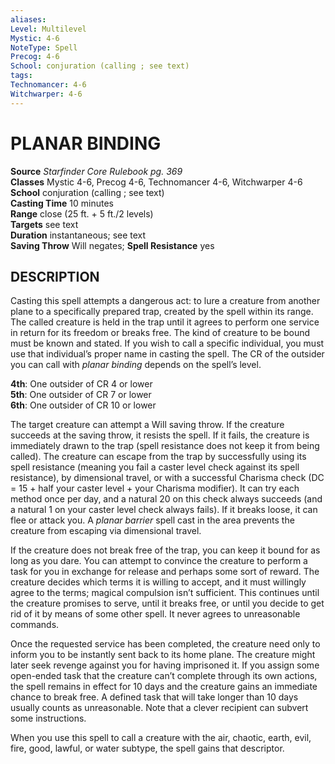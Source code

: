 ```yaml
---
aliases: 
Level: Multilevel
Mystic: 4-6
NoteType: Spell
Precog: 4-6
School: conjuration (calling ; see text)  
tags: 
Technomancer: 4-6
Witchwarper: 4-6
---
```

# PLANAR BINDING

**Source** _Starfinder Core Rulebook pg. 369_  
**Classes** Mystic 4-6, Precog 4-6, Technomancer 4-6, Witchwarper 4-6  
**School** conjuration (calling ; see text)  
**Casting Time** 10 minutes  
**Range** close (25 ft. + 5 ft./2 levels)  
**Targets** see text  
**Duration** instantaneous; see text  
**Saving Throw** Will negates; **Spell Resistance** yes

## DESCRIPTION

Casting this spell attempts a dangerous act: to lure a creature from another plane to a specifically prepared trap, created by the spell within its range. The called creature is held in the trap until it agrees to perform one service in return for its freedom or breaks free. The kind of creature to be bound must be known and stated. If you wish to call a specific individual, you must use that individual’s proper name in casting the spell. The CR of the outsider you can call with _planar binding_ depends on the spell’s level.

**4th**: One outsider of CR 4 or lower  
**5th**: One outsider of CR 7 or lower  
**6th**: One outsider of CR 10 or lower

The target creature can attempt a Will saving throw. If the creature succeeds at the saving throw, it resists the spell. If it fails, the creature is immediately drawn to the trap (spell resistance does not keep it from being called). The creature can escape from the trap by successfully using its spell resistance (meaning you fail a caster level check against its spell resistance), by dimensional travel, or with a successful Charisma check (DC = 15 + half your caster level + your Charisma modifier). It can try each method once per day, and a natural 20 on this check always succeeds (and a natural 1 on your caster level check always fails). If it breaks loose, it can flee or attack you. A _planar barrier_ spell cast in the area prevents the creature from escaping via dimensional travel.

If the creature does not break free of the trap, you can keep it bound for as long as you dare. You can attempt to convince the creature to perform a task for you in exchange for release and perhaps some sort of reward. The creature decides which terms it is willing to accept, and it must willingly agree to the terms; magical compulsion isn’t sufficient. This continues until the creature promises to serve, until it breaks free, or until you decide to get rid of it by means of some other spell. It never agrees to unreasonable commands.

Once the requested service has been completed, the creature need only to inform you to be instantly sent back to its home plane. The creature might later seek revenge against you for having imprisoned it. If you assign some open-ended task that the creature can’t complete through its own actions, the spell remains in effect for 10 days and the creature gains an immediate chance to break free. A defined task that will take longer than 10 days usually counts as unreasonable. Note that a clever recipient can subvert some instructions.

When you use this spell to call a creature with the air, chaotic, earth, evil, fire, good, lawful, or water subtype, the spell gains that descriptor.